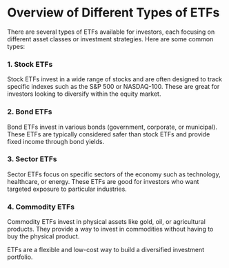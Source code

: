 # Overview of Different Types of ETFs

There are several types of ETFs available for investors, each focusing on different asset classes or investment strategies. Here are some common types:

### 1. Stock ETFs
Stock ETFs invest in a wide range of stocks and are often designed to track specific indexes such as the S&P 500 or NASDAQ-100. These are great for investors looking to diversify within the equity market.

### 2. Bond ETFs
Bond ETFs invest in various bonds (government, corporate, or municipal). These ETFs are typically considered safer than stock ETFs and provide fixed income through bond yields.

### 3. Sector ETFs
Sector ETFs focus on specific sectors of the economy such as technology, healthcare, or energy. These ETFs are good for investors who want targeted exposure to particular industries.

### 4. Commodity ETFs
Commodity ETFs invest in physical assets like gold, oil, or agricultural products. They provide a way to invest in commodities without having to buy the physical product.

ETFs are a flexible and low-cost way to build a diversified investment portfolio.
